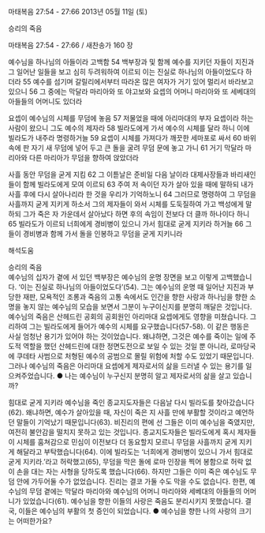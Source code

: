 마태복음 27:54 - 27:66 
2013년 05월 11일 (토)

승리의 죽음



마태복음 27:54 - 27:66 / 새찬송가 160 장


예수님을 하나님의 아들이라 고백함
54 백부장과 및 함께 예수를 지키던 자들이 지진과 그 일어난 일들을 보고 심히 두려워하여 이르되 이는 진실로 하나님의 아들이었도다 하더라 55 예수를 섬기며 갈릴리에서부터 따라온 많은 여자가 거기 있어 멀리서 바라보고 있으니 56 그 중에는 막달라 마리아와 또 야고보와 요셉의 어머니 마리아와 또 세베대의 아들들의 어머니도 있더라

요셉이 예수님의 시체를 무덤에 놓음
57 저물었을 때에 아리마대의 부자 요셉이라 하는 사람이 왔으니 그도 예수의 제자라 58 빌라도에게 가서 예수의 시체를 달라 하니 이에 빌라도가 내주라 명령하거늘 59 요셉이 시체를 가져다가 깨끗한 세마포로 싸서 60 바위 속에 판 자기 새 무덤에 넣어 두고 큰 돌을 굴려 무덤 문에 놓고 가니 61 거기 막달라 마리아와 다른 마리아가 무덤을 향하여 앉았더라

사흘 동안 무덤을 굳게 지킴
62 그 이튿날은 준비일 다음 날이라 대제사장들과 바리새인들이 함께 빌라도에게 모여 이르되 63 주여 저 속이던 자가 살아 있을 때에 말하되 내가 사흘 후에 다시 살아나리라 한 것을 우리가 기억하노니 64 그러므로 명령하여 그 무덤을 사흘까지 굳게 지키게 하소서 그의 제자들이 와서 시체를 도둑질하여 가고 백성에게 말하되 그가 죽은 자 가운데서 살아났다 하면 후의 속임이 전보다 더 클까 하나이다 하니 65 빌라도가 이르되 너희에게 경비병이 있으니 가서 힘대로 굳게 지키라 하거늘 66 그들이 경비병과 함께 가서 돌을 인봉하고 무덤을 굳게 지키니라

해석도움





승리의 죽음  
예수님의 십자가 곁에 서 있던 백부장은 예수님의 운명 장면을 보고 이렇게 고백했습니다. ‘이는 진실로 하나님의 아들이었도다’(54). 그는 예수님의 운명 때 일어난 지진과 부당한 재판, 모욕적인 조롱과 죽음의 고통 속에서도 인간을 향한 사랑과 하나님을 향한 소명을 놓지 않는 예수님의 모습을 보면서 그분이 누구이신지를 분명히 깨달은 것입니다. 예수님의 죽음은 산헤드린 공회의 공회원인 아리마대 요셉에게도 영향을 미쳤습니다. 그리하여 그는 빌라도에게 들어가 예수의 시체를 요구했습니다(57-58). 이 같은 행동은 사실 엄청난 용기가 있어야 하는 것이었습니다. 왜냐하면, 그것은 예수를 죽이는 일에 주도적 역할을 했던 산헤드린에 대한 정면도전으로 보일 수 있는 것일 뿐 아니라, 로마당국에 쿠데타 사범으로 처형된 예수의 공범으로 몰릴 위험에 처할 수도 있었기 때문입니다. 그러나 예수님의 죽음은 아리마대 요셉에게 제자로서의 삶을 드러낼 수 있는 용기를 일으켜주었습니다. 
● 나는 예수님이 누구신지 분명히 알고 제자로서의 삶을 살고 있습니까? 

힘대로 굳게 지키라  예수님을 죽인 종교지도자들은 다음날 다시 빌라도를 찾아갔습니다(62). 왜냐하면, 예수가 살아있을 때, 자신이 죽은 지 사흘 만에 부활할 것이라고 예언하던 말들이 기억났기 때문입니다(63). 비진리의 편에 선 그들은 이미 예수님을 죽였지만, 여전히 불안감을 떨치지 못하고 있는 것입니다. 종교지도자들은 빌라도에게 혹시 제자들이 시체를 훔쳐감으로 민심이 이전보다 더 동요할지 모르니 무덤을 사흘까지 굳게 지키게 해달라고 부탁했습니다(64). 이에 빌라도는 ‘너희에게 경비병이 있으니 가서 힘대로 굳게 지키라.’라고 허락했고(65), 무덤을 막은 돌에 로마 인장을 찍어 봉함으로 허락 없이 손을 대는 자는 사형을 당하도록 했습니다(66). 하지만 그들은 이미 죽은 예수님도 무덤 안에 가두어둘 수가 없었습니다. 진리는 결코 가둘 수도 막을 수도 없습니다. 한편, 예수님의 무덤 곁에는 막달라 마리아와 예수님의 어머니 마리아와 세베대의 아들들의 어머니가 있었습니다(61). 예수님을 향한 이들의 사랑은 죽음도 분리시키지 못했습니다. 결국, 이들은 예수님의 부활의 첫 증인이 되었습니다. 
● 예수님을 향한 나의 사랑의 크기는 어떠한가요?